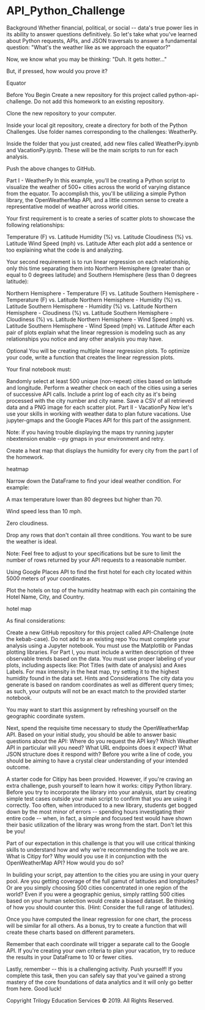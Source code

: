 # API_Python_Challenge

Background
Whether financial, political, or social -- data's true power lies in its ability to answer questions definitively. So let's take what you've learned about Python requests, APIs, and JSON traversals to answer a fundamental question: "What's the weather like as we approach the equator?"

Now, we know what you may be thinking: "Duh. It gets hotter..."

But, if pressed, how would you prove it?

Equator

Before You Begin
Create a new repository for this project called python-api-challenge. Do not add this homework to an existing repository.

Clone the new repository to your computer.

Inside your local git repository, create a directory for both of the Python Challenges. Use folder names corresponding to the challenges: WeatherPy.

Inside the folder that you just created, add new files called WeatherPy.ipynb and VacationPy.ipynb. These will be the main scripts to run for each analysis.

Push the above changes to GitHub.

Part I - WeatherPy
In this example, you'll be creating a Python script to visualize the weather of 500+ cities across the world of varying distance from the equator. To accomplish this, you'll be utilizing a simple Python library, the OpenWeatherMap API, and a little common sense to create a representative model of weather across world cities.

Your first requirement is to create a series of scatter plots to showcase the following relationships:

Temperature (F) vs. Latitude
Humidity (%) vs. Latitude
Cloudiness (%) vs. Latitude
Wind Speed (mph) vs. Latitude
After each plot add a sentence or too explaining what the code is and analyzing.

Your second requirement is to run linear regression on each relationship, only this time separating them into Northern Hemisphere (greater than or equal to 0 degrees latitude) and Southern Hemisphere (less than 0 degrees latitude):

Northern Hemisphere - Temperature (F) vs. Latitude
Southern Hemisphere - Temperature (F) vs. Latitude
Northern Hemisphere - Humidity (%) vs. Latitude
Southern Hemisphere - Humidity (%) vs. Latitude
Northern Hemisphere - Cloudiness (%) vs. Latitude
Southern Hemisphere - Cloudiness (%) vs. Latitude
Northern Hemisphere - Wind Speed (mph) vs. Latitude
Southern Hemisphere - Wind Speed (mph) vs. Latitude
After each pair of plots explain what the linear regression is modeling such as any relationships you notice and any other analysis you may have.

Optional You will be creating multiple linear regression plots. To optimize your code, write a function that creates the linear regression plots.

Your final notebook must:

Randomly select at least 500 unique (non-repeat) cities based on latitude and longitude.
Perform a weather check on each of the cities using a series of successive API calls.
Include a print log of each city as it's being processed with the city number and city name.
Save a CSV of all retrieved data and a PNG image for each scatter plot.
Part II - VacationPy
Now let's use your skills in working with weather data to plan future vacations. Use jupyter-gmaps and the Google Places API for this part of the assignment.

Note: if you having trouble displaying the maps try running jupyter nbextension enable --py gmaps in your environment and retry.

Create a heat map that displays the humidity for every city from the part I of the homework.

heatmap

Narrow down the DataFrame to find your ideal weather condition. For example:

A max temperature lower than 80 degrees but higher than 70.

Wind speed less than 10 mph.

Zero cloudiness.

Drop any rows that don't contain all three conditions. You want to be sure the weather is ideal.

Note: Feel free to adjust to your specifications but be sure to limit the number of rows returned by your API requests to a reasonable number.

Using Google Places API to find the first hotel for each city located within 5000 meters of your coordinates.

Plot the hotels on top of the humidity heatmap with each pin containing the Hotel Name, City, and Country.

hotel map

As final considerations:

Create a new GitHub repository for this project called API-Challenge (note the kebab-case). Do not add to an existing repo
You must complete your analysis using a Jupyter notebook.
You must use the Matplotlib or Pandas plotting libraries.
For Part I, you must include a written description of three observable trends based on the data.
You must use proper labeling of your plots, including aspects like: Plot Titles (with date of analysis) and Axes Labels.
For max intensity in the heat map, try setting it to the highest humidity found in the data set.
Hints and Considerations
The city data you generate is based on random coordinates as well as different query times; as such, your outputs will not be an exact match to the provided starter notebook.

You may want to start this assignment by refreshing yourself on the geographic coordinate system.

Next, spend the requisite time necessary to study the OpenWeatherMap API. Based on your initial study, you should be able to answer basic questions about the API: Where do you request the API key? Which Weather API in particular will you need? What URL endpoints does it expect? What JSON structure does it respond with? Before you write a line of code, you should be aiming to have a crystal clear understanding of your intended outcome.

A starter code for Citipy has been provided. However, if you're craving an extra challenge, push yourself to learn how it works: citipy Python library. Before you try to incorporate the library into your analysis, start by creating simple test cases outside your main script to confirm that you are using it correctly. Too often, when introduced to a new library, students get bogged down by the most minor of errors -- spending hours investigating their entire code -- when, in fact, a simple and focused test would have shown their basic utilization of the library was wrong from the start. Don't let this be you!

Part of our expectation in this challenge is that you will use critical thinking skills to understand how and why we're recommending the tools we are. What is Citipy for? Why would you use it in conjunction with the OpenWeatherMap API? How would you do so?

In building your script, pay attention to the cities you are using in your query pool. Are you getting coverage of the full gamut of latitudes and longitudes? Or are you simply choosing 500 cities concentrated in one region of the world? Even if you were a geographic genius, simply rattling 500 cities based on your human selection would create a biased dataset. Be thinking of how you should counter this. (Hint: Consider the full range of latitudes).

Once you have computed the linear regression for one chart, the process will be similar for all others. As a bonus, try to create a function that will create these charts based on different parameters.

Remember that each coordinate will trigger a separate call to the Google API. If you're creating your own criteria to plan your vacation, try to reduce the results in your DataFrame to 10 or fewer cities.

Lastly, remember -- this is a challenging activity. Push yourself! If you complete this task, then you can safely say that you've gained a strong mastery of the core foundations of data analytics and it will only go better from here. Good luck!

Copyright
Trilogy Education Services © 2019. All Rights Reserved.
